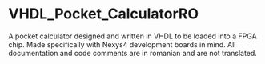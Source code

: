 # VHDL_Pocket_CalculatorRO
A pocket calculator designed and written in VHDL to be loaded into a FPGA chip.
Made specifically with Nexys4 development boards in mind.
All documentation and code comments are in romanian and are not translated.
